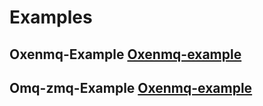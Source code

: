 # Examples
## Oxenmq-Example  <a href="https://github.com/TechGoku/Examples/tree/main/oxenmq_example" target="_blank">Oxenmq-example</a>

## Omq-zmq-Example  <a href="https://github.com/TechGoku/Examples/tree/main/zmq-omq-handler" target="_blank">Oxenmq-example</a>



